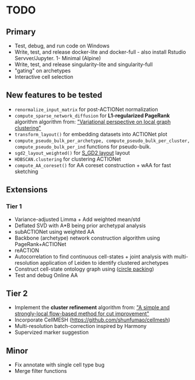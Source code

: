 # TODO

## Primary
* Test, debug, and run code on Windows
* Write, test, and release docker-lite and docker-full - also install Rstudio Servver/Jupyter. 1- Minimal (Alpine)
* Write, test, and release singularity-lite and singularity-full
* "gating" on archetypes
* Interactive cell selection


## New features to be tested
* `renormalize_input_matrix` for post-ACTIONet normalization
* `compute_sparse_network_diffusion` for  **L1-regularized PageRank** algorithm algorithm from: ["Variational perspective on local graph clustering"](https://github.com/kfoynt/LocalGraphClustering)
* `transform_layout()` for embedding datasets into ACTIONet plot
* `compute_pseudo_bulk_per_archetype, compute_pseudo_bulk_per_cluster, compute_pseudo_bulk_per_ind` functions for pseudo-bulk.
* `sgd2_layout_weighted()` for [S_GD2 layout](https://github.com/jxz12/s_gd2) layout
* `HDBSCAN.clustering` for clustering ACTIONet
* `compute_AA_coreset()` for AA coreset construction + wAA for fast sketching


## Extensions
### Tier 1
* Variance-adjusted Limma + Add weighted mean/std
* Deflated SVD with A*B being prior archetypal analysis
* subACTIONet using weighted AA
* Backbone (archetype) network construction algorithm using PageRank+ACTIONet
* reACTION
* Autocorrelation to find continuous cell-states + joint analysis with multi-resolution application of Leiden to identify clustered archetypes
* Construct cell-state ontology graph using ([circle packing](http://jeromefroe.github.io/circlepackeR/))
* Test and debug Online AA

## Tier 2
* Implement the **cluster refinement** algorithm from: ["A simple and strongly-local flow-based method for cut improvement"](https://github.com/kfoynt/LocalGraphClustering)
* Incorporate CellMESH (https://github.com/shunfumao/cellmesh)
* Multi-resolution batch-correction inspired by Harmony
* Supervized marker suggestion

## Minor
* Fix annotate with single cell type bug
* Merge filter functions
